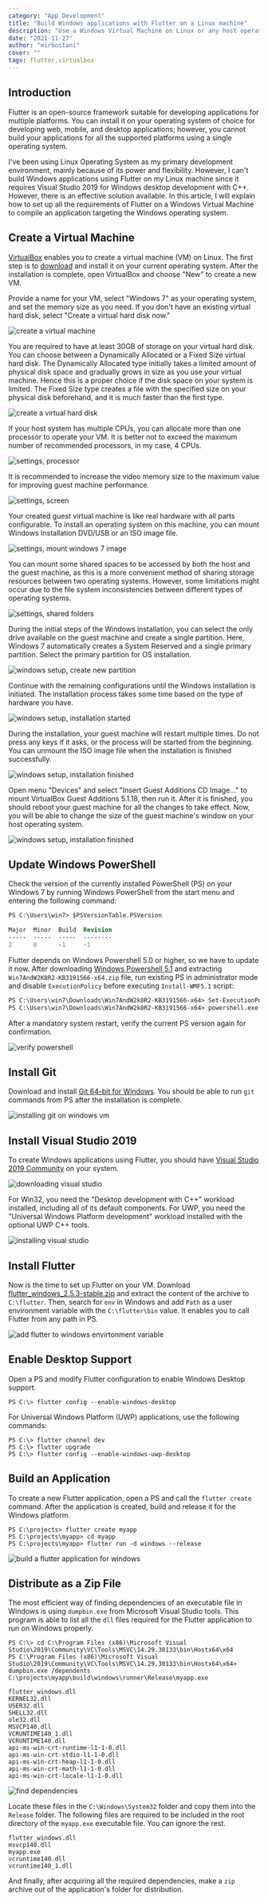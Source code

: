 ```yaml
---
category: "App Development"
title: "Build Windows applications with Flutter on a Linux machine"
description: "Use a Windows Virtual Machine on Linux or any host operating system to develop and distribute Windows applications."
date: "2021-11-27"
author: "mirbostani"
cover: ""
tags: flutter,virtualbox
---
```


## Introduction

Flutter is an open-source framework suitable for developing applications for multiple platforms. You can install it on your operating system of choice for developing web, mobile, and desktop applications; however, you cannot build your applications for all the supported platforms using a single operating system.

I've been using Linux Operating System as my primary development environment, mainly because of its power and flexibility. However, I can't build Windows applications using Flutter on my Linux machine since it requires Visual Studio 2019 for Windows desktop development with C++. However, there is an effective solution available. In this article, I will explain how to set up all the requirements of Flutter on a Windows Virtual Machine to compile an application targeting the Windows operating system.

## Create a Virtual Machine

[VirtualBox](https://www.virtualbox.org/) enables you to create a virtual machine (VM) on Linux. The first step is to [download](https://www.virtualbox.org/wiki/Downloads) and install it on your current operating system. After the installation is complete, open VirtualBox and choose "New" to create a new VM.

Provide a name for your VM, select "Windows 7" as your operating system, and set the memory size as you need. If you don't have an existing virtual hard disk, select "Create a virtual hard disk now."

![create a virtual machine](/post/build-windows-applications-with-flutter-on-a-linux-machine/create-virtual-machine.png)

You are required to have at least 30GB of storage on your virtual hard disk. You can choose between a Dynamically Allocated or a Fixed Size virtual hard disk. The Dynamically Allocated type initially takes a limited amount of physical disk space and gradually grows in size as you use your virtual machine. Hence this is a proper choice if the disk space on your system is limited. The Fixed Size type creates a file with the specified size on your physical disk beforehand, and it is much faster than the first type. 

![create a virtual hard disk](/post/build-windows-applications-with-flutter-on-a-linux-machine/create-virtual-hard-disk.png)

If your host system has multiple CPUs, you can allocate more than one processor to operate your VM. It is better not to exceed the maximum number of recommended processors, in my case, 4 CPUs.

![settings, processor](/post/build-windows-applications-with-flutter-on-a-linux-machine/settings-processor.png)

It is recommended to increase the video memory size to the maximum value for improving guest machine performance.

![settings, screen](/post/build-windows-applications-with-flutter-on-a-linux-machine/settings-screen.png)

Your created guest virtual machine is like real hardware with all parts configurable. To install an operating system on this machine, you can mount Windows Installation DVD/USB or an ISO image file.

![settings, mount windows 7 image](/post/build-windows-applications-with-flutter-on-a-linux-machine/settings-mount-win7-image.png)

You can mount some shared spaces to be accessed by both the host and the guest machine, as this is a more convenient method of sharing storage resources between two operating systems. However, some limitations might occur due to the file system inconsistencies between different types of operating systems.

![settings, shared folders](/post/build-windows-applications-with-flutter-on-a-linux-machine/settings-shared-folders.png)

During the initial steps of the Windows installation, you can select the only drive available on the guest machine and create a single partition. Here, Windows 7 automatically creates a System Reserved and a single primary partition. Select the primary partition for OS installation.

![windows setup, create new partition](/post/build-windows-applications-with-flutter-on-a-linux-machine/windows-setup-create-new-partition.png)

Continue with the remaining configurations until the Windows installation is initiated. The installation process takes some time based on the type of hardware you have.

![windows setup, installation started](/post/build-windows-applications-with-flutter-on-a-linux-machine/installing-windows.png)

During the installation, your guest machine will restart multiple times. Do not press any keys if it asks, or the process will be started from the beginning. You can unmount the ISO image file when the installation is finished successfully.

![windows setup, installation finished](/post/build-windows-applications-with-flutter-on-a-linux-machine/windows-installed.png)

Open menu "Devices" and select "Insert Guest Additions CD Image..." to mount VirtualBox Guest Additions 5.1.18, then run it. After it is finished, you should reboot your guest machine for all the changes to take effect. Now, you will be able to change the size of the guest machine's window on your host operating system.

![windows setup, installation finished](/post/build-windows-applications-with-flutter-on-a-linux-machine/virtualbox-guest-additions.png)

## Update Windows PowerShell

Check the version of the currently installed PowerShell (PS) on your Windows 7 by running Windows PowerShell from the start menu and entering the following command:

```ps
PS C:\Users\win7> $PSVersionTable.PSVersion

Major  Minor  Build  Revision
-----  -----  -----  --------
2      0      -1     -1
```

Flutter depends on Windows Powershell 5.0 or higher, so we have to update it now. After downloading [Windows Powershell 5.1](https://docs.microsoft.com/en-us/powershell/scripting/install/installing-windows-powershell) and extracting `Win7AndW2K8R2-KB3191566-x64.zip` file, run existing PS in administrator mode and disable `ExecutionPolicy` before executing `Install-WMF5.1` script:

```ps
PS C:\Users\win7\Downloads\Win7AndW2k8R2-KB3191566-x64> Set-ExecutionPolicy Bypass
PS C:\Users\win7\Downloads\Win7AndW2k8R2-KB3191566-x64> powershell.exe -F .\Install-WMF5.1.ps1
```

After a mandatory system restart, verify the current PS version again for confirmation.

![verify powershell](/post/build-windows-applications-with-flutter-on-a-linux-machine/verify-powershell.png)

## Install Git

Download and install [Git 64-bit for Windows](https://git-scm.com/download/win). You should be able to run `git` commands from PS after the installation is complete.

![installing git on windows vm](/post/build-windows-applications-with-flutter-on-a-linux-machine/installing-git-on-windows-vm.png)

## Install Visual Studio 2019

To create Windows applications using Flutter, you should have [Visual Studio 2019 Community](https://visualstudio.microsoft.com/downloads/) on your system.

![downloading visual studio](/post/build-windows-applications-with-flutter-on-a-linux-machine/downloading-visualstudio.png)

For Win32, you need the "Desktop development with C++" workload installed, including all of its default components. For UWP, you need the "Universal Windows Platform development" workload installed with the optional UWP C++ tools.

![installing visual studio](/post/build-windows-applications-with-flutter-on-a-linux-machine/installing-visualstudio.png)

## Install Flutter

Now is the time to set up Flutter on your VM. Download [flutter_windows_2.5.3-stable.zip](https://storage.googleapis.com/flutter_infra_release/releases/stable/windows/flutter_windows_2.5.3-stable.zip) and extract the content of the archive to `C:\flutter`. Then, search for `env` in Windows and add `Path` as a user environment variable with the `C:\flutter\bin` value. It enables you to call Flutter from any path in PS.

![add flutter to windows envirtonment variable](/post/build-windows-applications-with-flutter-on-a-linux-machine/add-flutter-to-path-env-variable.png)

## Enable Desktop Support

Open a PS and modify Flutter configuration to enable Windows Desktop support.

```shell
PS C:\> flutter config --enable-windows-desktop
```

For Universal Windows Platform (UWP) applications, use the following commands:

```shell
PS C:\> flutter channel dev
PS C:\> flutter upgrade
PS C:\> flutter config --enable-windows-uwp-desktop
```

## Build an Application

To create a new Flutter application, open a PS and call the `flutter create` command. After the application is created, build and release it for the Windows platform.

```shell
PS C:\projects> flutter create myapp
PS C:\projects\myapp> cd myapp
PS C:\projects\myapp> flutter run -d windows --release
```

![build a flutter application for windows](/post/build-windows-applications-with-flutter-on-a-linux-machine/build-a-flutter-app-for-windows.png)


## Distribute as a Zip File

The most efficient way of finding dependencies of an executable file in Windows is using `dumpbin.exe` from Microsoft Visual Studio tools. This program is able to list all the `dll` files required for the Flutter application to run on Windows properly.

```shell
PS C:\> cd C:\Program Files (x86)\Microsoft Visual Studio\2019\Community\VC\Tools\MSVC\14.29.30133\bin\Hostx64\x64
PS C:\Program Files (x86)\Microsoft Visual Studio\2019\Community\VC\Tools\MSVC\14.29.30133\bin\Hostx64\x64> dumpbin.exe /dependents C:\projects\myapp\build\windows\runner\Release\myapp.exe

flutter_windows.dll
KERNEL32.dll
USER32.dll
SHELL32.dll
ole32.dll
MSVCP140.dll
VCRUNTIME140_1.dll
VCRUNTIME140.dll
api-ms-win-crt-runtime-l1-1-0.dll
api-ms-win-crt-stdio-l1-1-0.dll
api-ms-win-crt-heap-l1-1-0.dll
api-ms-win-crt-math-l1-1-0.dll
api-ms-win-crt-locale-l1-1-0.dll
```

![find dependencies](/post/build-windows-applications-with-flutter-on-a-linux-machine/find-dependencies.png)

Locate these files in the `C:\Windows\System32` folder and copy them into the `Release` folder. The following files are required to be included in the root directory of the `myapp.exe` executable file. You can ignore the rest.

```shell
flutter_windows.dll
msvcp140.dll
myapp.exe
vcruntime140.dll
vcruntime140_1.dll
```

And finally, after acquiring all the required dependencies, make a `zip` archive out of the application's folder for distribution.